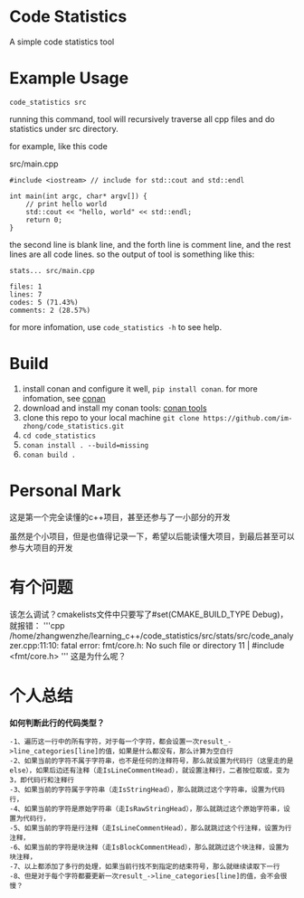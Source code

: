 # Code Statistics
A simple code statistics tool

# Example Usage
`code_statistics src`

running this command, tool will recursively traverse all cpp files and do statistics under src directory.

for example, like this code

src/main.cpp
```
#include <iostream> // include for std::cout and std::endl

int main(int argc, char* argv[]) {
    // print hello world
    std::cout << "hello, world" << std::endl;
    return 0;
}
```
the second line is blank line, and the forth line is comment line, and the rest lines are all code lines. so the output of tool is something like this:
```
stats... src/main.cpp

files: 1
lines: 7
codes: 5 (71.43%)
comments: 2 (28.57%)
```

for more infomation, use `code_statistics -h` to see help.

# Build

1. install conan and configure it well, `pip install conan`. for more infomation, see [conan](https://conan.io/)
2. download and install my conan tools: [conan tools](https://github.com/im-zhong/conan.git)
3. clone this repo to your local machine `git clone https://github.com/im-zhong/code_statistics.git`
4. `cd code_statistics`
5. `conan install . --build=missing`
6. `conan build .`

# Personal Mark

这是第一个完全读懂的c++项目，甚至还参与了一小部分的开发

虽然是个小项目，但是也值得记录一下，希望以后能读懂大项目，到最后甚至可以参与大项目的开发

# 有个问题

该怎么调试？cmakelists文件中只要写了#set(CMAKE_BUILD_TYPE Debug)，就报错：
'''cpp
/home/zhangwenzhe/learning_c++/code_statistics/src/stats/src/code_analyzer.cpp:11:10: fatal error: fmt/core.h: No such file or directory
11 | #include <fmt/core.h>
'''
这是为什么呢？

# 个人总结

**如何判断此行的代码类型？**

    -1、遍历这一行中的所有字符，对于每一个字符，都会设置一次result_->line_categories[line]的值，如果是什么都没有，那么计算为空白行
    -2、如果当前的字符不属于字符串，也不是任何的注释符号，那么就设置为代码行（这里走的是else），如果后边还有注释（走IsLineCommentHead），就设置注释行，二者按位取或，变为3，即代码行和注释行
    -3、如果当前的字符属于字符串（走IsStringHead），那么就跳过这个字符串，设置为代码行，
    -4、如果当前的字符是原始字符串（走IsRawStringHead），那么就跳过这个原始字符串，设置为代码行，
    -5、如果当前的字符是行注释（走IsLineCommentHead），那么就跳过这个行注释，设置为行注释，
    -6、如果当前的字符是块注释（走IsBlockCommentHead），那么就跳过这个块注释，设置为块注释，
    -7、以上都添加了多行的处理，如果当前行找不到指定的结束符号，那么就继续读取下一行
    -8、但是对于每个字符都要更新一次result_->line_categories[line]的值，会不会很慢？